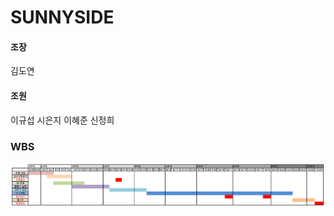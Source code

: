 # SUNNYSIDE
#### 조장
김도연
#### 조원
이규섭
시은지
이혜준
신정희

### WBS
![WBS](https://github.com/HR-Kim/SUNNYSIDE3/blob/master/DOC/image/WBS.PNG)


